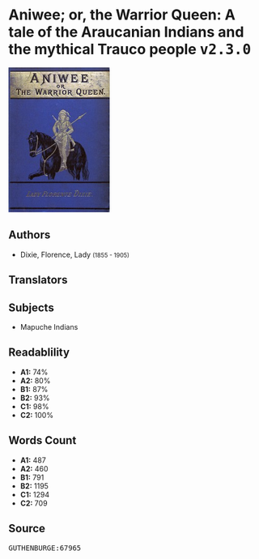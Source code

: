 # Aniwee; or, the Warrior Queen: A tale of the Araucanian Indians and the mythical Trauco people <kbd>v2.3.0</kbd>

![](./cover.medium.jpg "")

## Authors


 - Dixie, Florence, Lady <small>(1855 - 1905)</small>

## Translators



## Subjects


 - Mapuche Indians

## Readablility


 - **A1:** 74%
 - **A2:** 80%
 - **B1:** 87%
 - **B2:** 93%
 - **C1:** 98%
 - **C2:** 100%

## Words Count


 - **A1:** 487
 - **A2:** 460
 - **B1:** 791
 - **B2:** 1195
 - **C1:** 1294
 - **C2:** 709

## Source


<kbd>GUTHENBURGE:67965</kbd>
